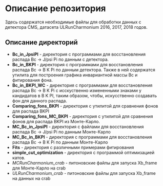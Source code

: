 # Описание репозитория

Здесь содержатся необходимые файлы для обработки данных с детектора CMS, датасета ULRunCharmonium 2016, 2017, 2018 годов. 

## Описание директорий

* **Bc_in_JpsiPI** - директория c программами для восстановления распада Bc -> J/psi Pi по данным с детектора.
* **Bc_in_BKPI** - директория с программами для восстановления распада Bc -> B K Pi по данным детектора. Также в ней содержатся утилита для построения графика инвариантной массы Bc и фитирования фона.
* **Bc_in_BKPI_WC** - директория с программами для восстановления распада Bc -> B K Pi c исскуственно измененными знаками у кандидатов в B K PI, таким образом, чтобы, искусственно создавать фон для данного распада.
* **Comparing_fons_BKPI** - директория  с утилитой для сравнения фонов для распада BKPI
* **Comparing_fons_MC_BKPI**  - директория  с утилитой для сравнения фонов для распада BKPI из Монте-Карло.
* **MC_Bc_in_JpsiPI** - директория с файлами для восстановления распада Bc -> J/psi Pi по данным Монте-Карло
* **MC_Bc_in_BKPI** - директория с программами для восстановления распада Bc -> B K Pi по данным Монте-Карло
* **Fits** - директория с различными примерами фитирования
* **simple_cut_optimization** - директория с программой оптимизацией катов.
* *MCRunCharmonium_crab* - питоновские файлы для запуска Xb_frame для Монте-Карло на crab
* *ULRunCharmonium_crab* - питоновские файлы для запуска Xb_frame на данных на crab

